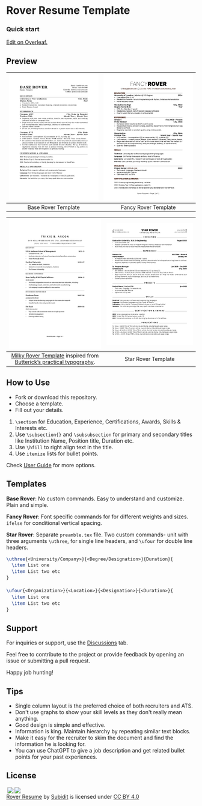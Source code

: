 # Rover Resume Template

### Quick start
[Edit on Overleaf.](https://www.overleaf.com/latex/templates/rover-resume/bpzqtssvfgsn)

## Preview

| [![Base Rover](/images/base-rover.jpg)](/templates/base%20rover/base-rover.pdf) | [![Fancy Rover](/images/fancy-rover.jpg)](/templates/fancy%20rover/fancy-rover.pdf) | 
|:----:|:-----:|
| Base Rover Template | Fancy Rover Template |

| [![Milky Rover](/images/milky-rover.jpg)](/templates/milky%20rover/milky-rover.pdf) | [![Star Rover](/images/star-rover.jpg)](/templates/star%20rover/star-rover.pdf) | 
|:----:| :----:|
| [Milky Rover Template](https://github.com/subidit/rover-resume/tree/main/templates/milky%20rover) inspired from [Butterick’s practical typography](https://practicaltypography.com/resumes.html). | Star Rover Template |


## How to Use

- Fork or download this repository. 
- Choose a template.
- Fill out your details.

1. `\section` for Education, Experience, Certifications, Awards, Skills & Interests etc.
2. Use `\subsection{}` and `\subsubsection` for primary and secondary titles like Institution Name, Position title, Duration etc.
3. Use `\hfill` to right align text in the title.
4. Use `itemize` lists for bullet points.

Check [User Guide](user-guide.md) for more options.

## Templates

**Base Rover**: No custom commands. Easy to understand and customize. Plain and simple.

**Fancy Rover**: Font specific commands for for different weights and sizes. `ifelse` for conditional vertical spacing.

**Star Rover**: Separate `preamble.tex` file. Two custom commands- unit with three arguments `\uthree`, for single line headers, and `\ufour` for double line headers.

```latex
\uthree{<University/Company>}{<Degree/Designation>}{Duration}{
  \item List one
  \item List two etc
}

\ufour{<Organization>}{<Location>}{<Designation>}{<Duration>}{
  \item List one
  \item List two etc
}
```

## Support

For inquiries or support, use the [Discussions](https://github.com/subidit/rover-resume/discussions) tab.

Feel free to contribute to the project or provide feedback by opening an issue or submitting a pull request.

Happy job hunting!

## Tips

- Single column layout is the preferred choice of both recruiters and ATS.
- Don't use graphs to show your skill levels as they don't really mean anything.
- Good design is simple and effective. 
- Information is king. Maintain hierarchy by repeating similar text blocks.
- Make it easy for the recruiter to skim the document and find the information he is looking for.
- You can use ChatGPT to give a job description and get related bullet points for your past experiences. 

## License

<p xmlns:cc="http://creativecommons.org/ns#" xmlns:dct="http://purl.org/dc/terms/"><img style="height:22px!important;margin-left:3px;vertical-align:text-bottom;" src="https://mirrors.creativecommons.org/presskit/icons/cc.svg?ref=chooser-v1"><img style="height:22px!important;margin-left:3px;vertical-align:text-bottom;" src="https://mirrors.creativecommons.org/presskit/icons/by.svg?ref=chooser-v1"><br><a property="dct:title" rel="cc:attributionURL" href="https://github.com/subidit/rover-resume">Rover Resume</a> by <a rel="cc:attributionURL dct:creator" property="cc:attributionName" href="https://github.com/subidit/">Subidit</a> is licensed under <a href="http://creativecommons.org/licenses/by/4.0/" target="_blank" rel="license noopener noreferrer" style="display:inline-block;">CC BY 4.0</a></p>
